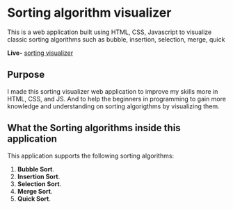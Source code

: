 # Sorting algorithm visualizer

This is a web application built using HTML, CSS, Javascript to visualize classic sorting algorithms such as bubble, insertion, selection, merge, quick 

**Live-** [sorting visualizer](file:///C:/Users/hp/OneDrive/Desktop/Resume%20Related%20Stuff/Sorting%20Visualizer/sort-visualizer/index.html) 



## Purpose

I made this sorting visualizer web application to improve my skills more in
HTML, CSS, and JS. And to help the beginners in programming to gain more knowledge and understanding on sorting algorigthms by visualizing them.

## What the Sorting algorithms inside this application

This application supports the following sorting algorithms:

1. **Bubble Sort**.
2. **Insertion Sort**.
3. **Selection Sort**.
4. **Merge Sort**.
5. **Quick Sort**.
